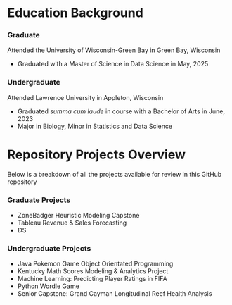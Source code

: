 # Education Background

### Graduate
Attended the University of Wisconsin-Green Bay in Green Bay, Wisconsin
- Graduated with a Master of Science in Data Science in May, 2025

### Undergraduate 
Attended Lawrence University in Appleton, Wisconsin
- Graduated *summa cum laude* in course with a Bachelor of Arts in June, 2023
- Major in Biology, Minor in Statistics and Data Science

# Repository Projects Overview
Below is a breakdown of all the projects available for review in this GitHub repository

### Graduate Projects
- ZoneBadger Heuristic Modeling Capstone
- Tableau Revenue & Sales Forecasting
- DS

### Undergraduate Projects
- Java Pokemon Game Object Orientated Programming
- Kentucky Math Scores Modeling & Analytics Project
- Machine Learning: Predicting Player Ratings in FIFA
- Python Wordle Game
- Senior Capstone: Grand Cayman Longitudinal Reef Health Analysis
